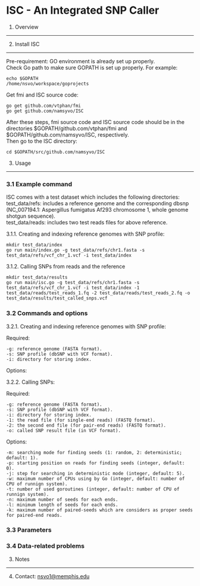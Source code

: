 ISC - An Integrated SNP Caller
===


1. Overview
-----------


2. Install ISC
--------------
Pre-requirement: GO environment is already set up properly.  
Check Go path to make sure GOPATH is set up properly. For example:
```
echo $GOPATH
/home/nsvo/workspace/goprojects
```

Get fmi and ISC source code:
```
go get github.com/vtphan/fmi
go get github.com/namsyvo/ISC
```
After these steps, fmi source code and ISC source code should be in the directories $GOPATH/github.com/vtphan/fmi and $GOPATH/github.com/namsyvo/ISC, respectively.  
Then go to the ISC directory:
```
cd $GOPATH/src/github.com/namsyvo/ISC
```

3. Usage
--------

### 3.1 Example command
ISC comes with a test dataset which includes the following directories:  
test_data/refs: includes a reference genome and the corresponding dbsnp (NC_007194.1: Aspergillus fumigatus Af293 chromosome 1, whole genome shotgun sequence).  
test_data/reads: includes two test reads files for above reference.

3.1.1. Creating and indexing reference genomes with SNP profile:
```
mkdir test_data/index
go run main/index.go -g test_data/refs/chr1.fasta -s test_data/refs/vcf_chr_1.vcf -i test_data/index
```

3.1.2. Calling SNPs from reads and the reference

```
mkdir test_data/results
go run main/isc.go -g test_data/refs/chr1.fasta -s test_data/refs/vcf_chr_1.vcf -i test_data/index -1 test_data/reads/test_reads_1.fq -2 test_data/reads/test_reads_2.fq -o test_data/results/test_called_snps.vcf
```

### 3.2 Commands and options

3.2.1. Creating and indexing reference genomes with SNP profile:

Required:

	-g: reference genome (FASTA format).  
	-s: SNP profile (dbSNP with VCF format).  
	-i: directory for storing index.  

Options:


3.2.2. Calling SNPs:

Required:

	-g: reference genome (FASTA format).  
	-s: SNP profile (dbSNP with VCF format).  
	-i: directory for storing index.  
	-1: the read file (for single-end reads) (FASTQ format).  
	-2: the second end file (for pair-end reads) (FASTQ format).  
	-o: called SNP result file (in VCF format).  

Options:  

	-m: searching mode for finding seeds (1: random, 2: deterministic; default: 1).  
	-p: starting position on reads for finding seeds (integer, default: 0).  
	-j: step for searching in deterministic mode (integer, default: 5).  
	-w: maximum number of CPUs using by Go (integer, default: number of CPU of runnign system).  
	-t: number of used goroutines (integer, default: number of CPU of runnign system).  
	-n: maximum number of seeds for each ends.  
	-l: minimum length of seeds for each ends.  
	-k: maximum number of paired-seeds which are considers as proper seeds for paired-end reads.  


### 3.3 Parameters


### 3.4 Data-related problems


3. Notes
--------


4. Contact: nsvo1@memphis.edu
